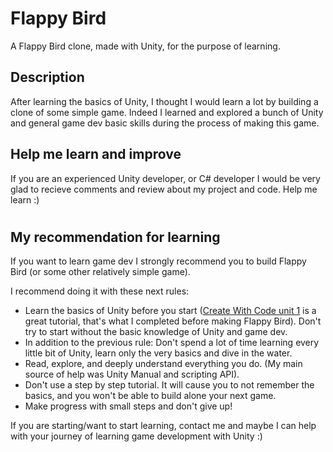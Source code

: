 # Flappy Bird
A Flappy Bird clone, made with Unity, for the purpose of learning.

## Description
After learning the basics of Unity, I thought I would learn a lot by building a clone of some simple game. Indeed I learned and explored a bunch of Unity and general game dev basic skills during the process of making this game. 

## Help me learn and improve
If you are an experienced Unity developer, or C# developer I would be very glad to recieve comments and review about my project and code. Help me learn :)

#

## My recommendation for learning
If you want to learn game dev I strongly recommend you to build Flappy Bird (or some other relatively simple game).

I recommend doing it with these next rules:

* Learn the basics of Unity before you start ([Create With Code unit 1](https://learn.unity.com/course/create-with-code) is a great tutorial, that's what I completed before making Flappy Bird). Don't try to start without the basic knowledge of Unity and game dev.
* In addition to the previous rule: Don't spend a lot of time learning every little bit of Unity, learn only the very basics and dive in the water.
* Read, explore, and deeply understand everything you do. (My main source of help was Unity Manual and scripting API).
* Don't use a step by step tutorial. It will cause you to not remember the basics, and you won't be able to build alone your next game.
* Make progress with small steps and don't give up!


If you are starting/want to start learning, contact me and maybe I can help with your journey of learning game development with Unity :)